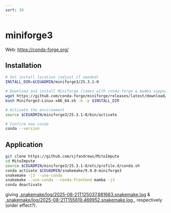 ```yaml
---
sort: 39
---
```


# miniforge3

Web: <https://conda-forge.org/>

## Installation

```bash
# Set install location (adjust if needed)
INSTALL_DIR=$CEUADMIN/miniforge3/25.3.1-0

# Download and install Miniforge (comes with conda-forge & mamba support)
wget https://github.com/conda-forge/miniforge/releases/latest/download/Miniforge3-Linux-x86_64.sh
bash Miniforge3-Linux-x86_64.sh -b -p $INSTALL_DIR

# Activate the environment
source $CEUADMIN/miniforge3/25.3.1-0/bin/activate

# Confirm new conda
conda --version
```

## Application

```bash
git clone https://github.com/sjfandrews/MitoImpute
cd MitoImpute
source $CEUADMIN/miniforge3/25.3.1-0/etc/profile.d/conda.sh
conda activate $CEUADMIN/snakemake/9.9.0-miniforge3
snakemake -j3 --use-conda
snakemake --use-conda --conda-frontend mamba -j3
conda deactivate
```

giving [.snakemake/log/2025-08-21T125037.881663.snakemake.log](../Python/files/2025-08-21T125037.881663.snakemake.log) & [.snakemake/log/2025-08-21T155619.469952.snakemake.log
](../Python/files/2025-08-21T155619.469952.snakemake.log), respectively (order effect?).
